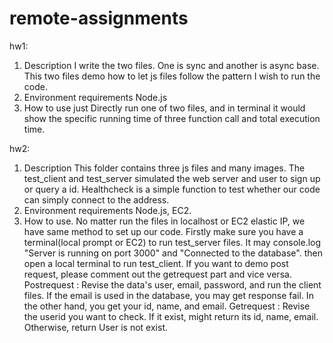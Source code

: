 # remote-assignments
hw1:   
   1. Description
      I write the two files. One is sync and another is async base. This two files demo how to let js files follow the pattern I wish to run the code.  
   2. Environment requirements
       Node.js
   3. How to use
       just Directly run one of two files, and in terminal it would show the specific running time of three function call and total execution time. 

hw2:
   1. Description
      This folder contains three js files and many images. The test_client and test_server simulated the web server and user to sign up or query a id. Healthcheck is a simple function to test    whether our code can simply connect to the address.
   2. Environment requirements
      Node.js, EC2.
   3. How to use.
      No matter run the files in localhost or EC2 elastic IP, we have same method to set up our code. Firstly make sure you have a terminal(local prompt or EC2) to run test_server files. It may console.log "Server is running on port 3000" and "Connected to the database". then open a local terminal to run test_client. If you want to demo post request, please comment out the getrequest part and vice versa. Postrequest : Revise the data's user, email, password, and run the client files. If the email is used in the database, you may get response fail. In the other hand, you get your id, name, and email. Getrequest : Revise the userid you want to check. If it exist, might return its id, name, email. Otherwise, return User is not exist.   
